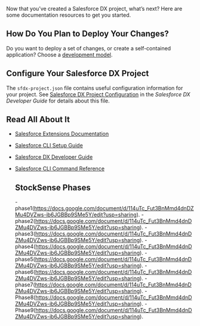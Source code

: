 

Now that you’ve created a Salesforce DX project, what’s next? Here are some documentation resources to get you started.

## How Do You Plan to Deploy Your Changes?

Do you want to deploy a set of changes, or create a self-contained application? Choose a [development model](https://developer.salesforce.com/tools/vscode/en/user-guide/development-models).

## Configure Your Salesforce DX Project

The `sfdx-project.json` file contains useful configuration information for your project. See [Salesforce DX Project Configuration](https://developer.salesforce.com/docs/atlas.en-us.sfdx_dev.meta/sfdx_dev/sfdx_dev_ws_config.htm) in the _Salesforce DX Developer Guide_ for details about this file.

## Read All About It

- [Salesforce Extensions Documentation](https://developer.salesforce.com/tools/vscode/)
- [Salesforce CLI Setup Guide](https://developer.salesforce.com/docs/atlas.en-us.sfdx_setup.meta/sfdx_setup/sfdx_setup_intro.htm)
- [Salesforce DX Developer Guide](https://developer.salesforce.com/docs/atlas.en-us.sfdx_dev.meta/sfdx_dev/sfdx_dev_intro.htm)
- [Salesforce CLI Command Reference](https://developer.salesforce.com/docs/atlas.en-us.sfdx_cli_reference.meta/sfdx_cli_reference/cli_reference.htm)

  ## StockSense Phases
  -phase1(https://docs.google.com/document/d/114uTc_Fut3BnMmd4dnDZMu4DVZws-ib6JGBBp9SMe5Y/edit?usp=sharing).
  -phase2(https://docs.google.com/document/d/114uTc_Fut3BnMmd4dnDZMu4DVZws-ib6JGBBp9SMe5Y/edit?usp=sharing).
  -phase3(https://docs.google.com/document/d/114uTc_Fut3BnMmd4dnDZMu4DVZws-ib6JGBBp9SMe5Y/edit?usp=sharing).
  -phase4(https://docs.google.com/document/d/114uTc_Fut3BnMmd4dnDZMu4DVZws-ib6JGBBp9SMe5Y/edit?usp=sharing).
  -phase5(https://docs.google.com/document/d/114uTc_Fut3BnMmd4dnDZMu4DVZws-ib6JGBBp9SMe5Y/edit?usp=sharing).
  -phase6(https://docs.google.com/document/d/114uTc_Fut3BnMmd4dnDZMu4DVZws-ib6JGBBp9SMe5Y/edit?usp=sharing).
  -phase7(https://docs.google.com/document/d/114uTc_Fut3BnMmd4dnDZMu4DVZws-ib6JGBBp9SMe5Y/edit?usp=sharing).
  -Phase8(https://docs.google.com/document/d/114uTc_Fut3BnMmd4dnDZMu4DVZws-ib6JGBBp9SMe5Y/edit?usp=sharing).
  -Phase9(https://docs.google.com/document/d/114uTc_Fut3BnMmd4dnDZMu4DVZws-ib6JGBBp9SMe5Y/edit?usp=sharing).
  
